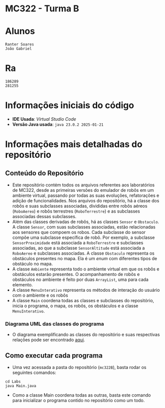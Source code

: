# **MC322 - Turma B**

# **Alunos**
    Ranter Soares
    João Gabriel

# **Ra**
    186289
    281255
    
# **Informações iniciais do código**
- **IDE Usada**: _Virtual Studio Code_
- **Versão Java usada**: `java 23.0.2 2025-01-21`

# **Informações mais detalhadas do repositório**
## Conteúdo do Repositório
- Este repositório contém todos os arquivos referentes aos laboratórios de MC322, desde as primeiras versões do emulador de robôs em um ambiente virtual, passando por todas as suas evoluções, refatorações e adição de funcionalidades. Nos arquivos do repositório, há a classe dos robôs e suas subclasses associadas, divididas entre robôs aéreos (`RoboAereo`) e robôs terrestres (`RoboTerrestre`) e as subclasses associadas dessas subclasses. 
- Além das classes derivadas de robôs, há as classes `Sensor` e `Obstaculo`. A classe `Sensor`, com suas subclasses associadas, estão relacionadas aos sensores que compoem os robos. Cada subclasse do sensor compõe uma subclasse específica de robô. Por exemplo, a subclasse `SensorProximidade` está associada a `RoboTerrestre` e subclasses associadas, ao que a subclasse `SensorAltitude` está associada a `RoboAereo` e subclasses associadas. A classe `Obstaculo` representa os obstáculos presentes no mapa. Ela é um _enum_ com diferentes tipos de obstáculo no mapa.
- A classe `Ambiente` representa todo o ambiente virtual em que os robôs e obstáculos estarão presentes. O acompanhamento de robôs e obstáculos no ambiente é feito por duas `ArrayList`, uma para cada elemento.
- A classe `MenuInterativo` representa os métodos de interação do usuário com o ambiente e os robôs
- A classe `Main` coordena todas as classes e subclasses do repositório, inicia o programa, o mapa, os robôs, os obstáculos e a classe `MenuInterativo`.
### Diagrama UML das classes do programa
- O diagrama exemplificando as classes do repositório e suas respectivas relações pode ser encontrado [aqui](https://lucid.app/lucidchart/b50848b2-9e0f-471a-b9c5-a4230f7cc368/edit?viewport_loc=680%2C-845%2C1943%2C1124%2C0_0&invitationId=inv_ed91c67d-cec0-4f8d-a3f2-632e1b6c0af5).

## Como executar cada programa
- Uma vez acessada a pasta do repositório (`mc322B`), basta rodar os seguintes comandos:
```
cd Labs
java Main.java
```
- Como a classe Main coordena todas as outras, basta este comando para inicializar o programa contido no repositório como um todo.

